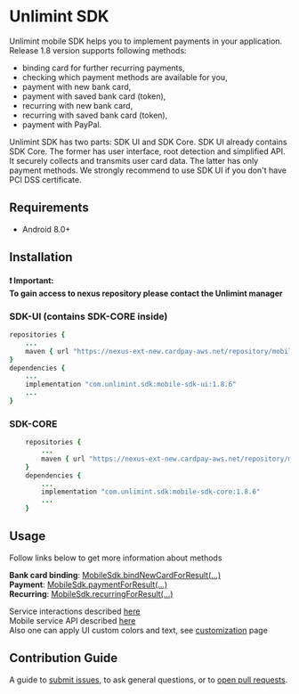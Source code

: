Unlimint SDK
========

Unlimint mobile SDK helps you to implement payments in your application. Release 1.8 version supports following methods:
- binding card for further recurring payments,
- checking which payment methods are available for you,
- payment with new bank card,
- payment with saved bank card (token),
- recurring with new bank card,
- recurring with saved bank card (token),
- payment with PayPal.

Unlimint SDK has two parts: SDK UI and SDK Core.
SDK UI already contains SDK Core. The former has user interface, root detection and simplified API. It securely collects and transmits user card data. The latter has only payment methods.
We strongly recommend to use SDK UI if you don't have PCI DSS certificate.

## Requirements
- Android 8.0+

## Installation
#### :exclamation: Important: <br>To gain access to nexus repository please contact the Unlimint manager

### SDK-UI (contains SDK-CORE inside)
```ruby
repositories {
    ...
    maven { url "https://nexus-ext-new.cardpay-aws.net/repository/mobile-sdk/" }
}
dependencies {
    ...
    implementation "com.unlimint.sdk:mobile-sdk-ui:1.8.6"
    ...
}
``` 
### SDK-CORE
```ruby
    repositories {
        ...
        maven { url "https://nexus-ext-new.cardpay-aws.net/repository/mobile-sdk/" }
    }
    dependencies {
        ...
        implementation "com.unlimint.sdk:mobile-sdk-core:1.8.6"
        ...
    }
``` 
## Usage
Follow links below to get more information about methods

**Bank card binding**: [MobileSdk.bindNewCardForResult(...)](https://cardpay.github.io/android-sdk-demo/card-binding)<br>
**Payment**: [MobileSdk.paymentForResult(...)](https://cardpay.github.io/android-sdk-demo/card-payment)<br>
**Recurring**: [MobileSdk.recurringForResult(...)](https://cardpay.github.io/android-sdk-demo/card-recurring)

Service interactions described [here](https://cardpay.github.io/android-sdk-demo/interactions)<br>
Mobile service API described [here](https://cardpay.github.io/android-sdk-demo/mobile-service-description)<br>
Also one can apply UI custom colors and text, see [customization](https://cardpay.github.io/android-sdk-demo/customization) page

## Contribution Guide

A guide to [submit issues](https://github.com/cardpay/android-sdk-demo/issues), to ask general questions, or to [open pull requests](https://github.com/cardpay/android-sdk-demo/pulls).
